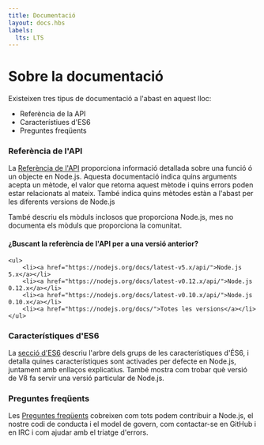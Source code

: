 ```yaml
---
title: Documentació
layout: docs.hbs
labels:
  lts: LTS
---
```


# Sobre la documentació

Existeixen tres tipus de documentació a l'abast en aquest lloc:

* Referència de la API
* Característiues d'ES6
* Preguntes freqüents

### Referència de l'API

La [Referència de l'API](/api/) proporciona informació detallada sobre una funció ó un objecte en Node.js. Aquesta
documentació indica quins arguments acepta un mètode, el valor que retorna aquest mètode i quins errors poden estar
relacionats al mateix. També indica quins mètodes estàn a l'abast per les diferents versions de Node.js

També descriu els mòduls inclosos que proporciona Node.js, mes no documenta els mòduls que proporciona la comunitat.

<div class="highlight-box">
    <h4>¿Buscant la referència de l'API per a una versió anterior?</h4>

    <ul>
        <li><a href="https://nodejs.org/docs/latest-v5.x/api/">Node.js 5.x</a></li>
        <li><a href="https://nodejs.org/docs/latest-v0.12.x/api/">Node.js 0.12.x</a></li>
        <li><a href="https://nodejs.org/docs/latest-v0.10.x/api/">Node.js 0.10.x</a></li>
        <li><a href="https://nodejs.org/docs/">Totes les versions</a></li>
    </ul>
</div>

### Característiques d'ES6

La [secció d'ES6](/en/docs/es6/) descriu l'arbre dels grups de les característiques d'ÉS6, i detalla quines
característiques sont activades per defecte en Node.js, juntament amb enllaços explicatius. També mostra com trobar
què versió de V8 fa servir una versió particular de Node.js.

### Preguntes freqüents

Les [Preguntes freqüents](/en/docs/faq/) cobreixen com tots podem contribuir a Node.js, el nostre codi de conducta i el
model de govern, com contactar-se en GitHub i en IRC i com ajudar amb el triatge d'errors.
